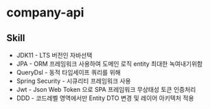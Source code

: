# company-api


## Skill
* JDK11 - LTS 버전인 자바선택
* JPA - ORM 프레임워크 사용하여 도메인 로직 entity 최대한 녹여내기위함
* QueryDsl - 동적 타입세이프 쿼리를 위해
* Spring Security - 시큐리티 프레임워크 사용
* Jwt - Json Web Token 으로 SPA 프레임워크 무상태성 토큰 인증처리
* DDD - 코드레벨 영역에서만 Entity DTO 변경 및 레이어 아키텍처 적용
